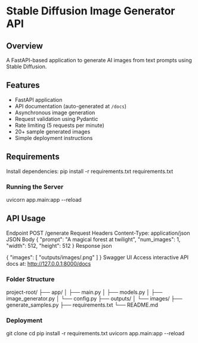 # Stable Diffusion Image Generator API

## Overview

A FastAPI-based application to generate AI images from text prompts using Stable Diffusion.

## Features

- FastAPI application
- API documentation (auto-generated at `/docs`)
- Asynchronous image generation
- Request validation using Pydantic
- Rate limiting (5 requests per minute)
- 20+ sample generated images
- Simple deployment instructions

## Requirements
Install dependencies:
pip install -r requirements.txt
requirements.txt
### Running the Server
uvicorn app.main:app --reload
## API Usage
Endpoint
POST /generate
Request Headers
Content-Type: application/json
JSON Body
{
  "prompt": "A magical forest at twilight",
  "num_images": 1,
  "width": 512,
  "height": 512
}
Response
json

{
  "images": [
    "outputs/images/<uuid>.png"
  ]
}
Swagger UI
Access interactive API docs at:
http://127.0.0.1:8000/docs
### Folder Structure
project-root/
├── app/
│   ├── main.py
│   ├── models.py
│   ├── image_generator.py
│   └── config.py
├── outputs/
│   └── images/
├── generate_samples.py
├── requirements.txt
└── README.md
### Deployment
git clone <repo-url>
cd <repo-folder>
pip install -r requirements.txt
uvicorn app.main:app --reload
